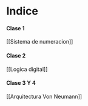 # Indice
#### Clase 1
[[Sistema de numeracion]]
#### Clase 2
[[Logica digital]]

#### Clase 3 Y 4
[[Arquitectura Von Neumann]]